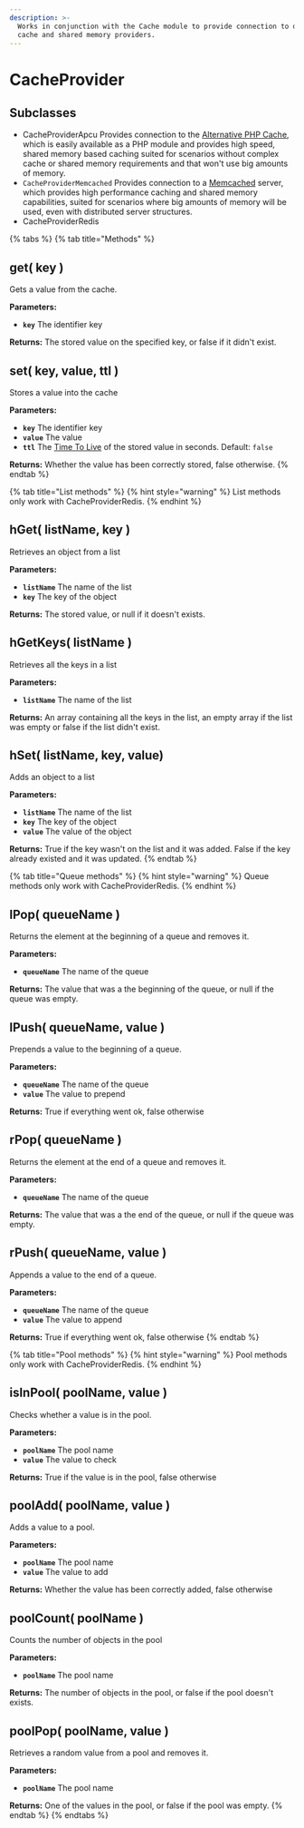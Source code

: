 ```yaml
---
description: >-
  Works in conjunction with the Cache module to provide connection to different
  cache and shared memory providers.
---
```


# CacheProvider

## **Subclasses**

* CacheProviderApcu Provides connection to the [Alternative PHP Cache](https://www.php.net/manual/en/book.apc.php), which is easily available as a PHP module and provides high speed, shared memory based caching suited for scenarios without complex cache or shared memory requirements and that won't use big amounts of memory.
* `CacheProviderMemcached` Provides connection to a [Memcached](https://www.memcached.org/) server, which provides high performance caching and shared memory capabilities, suited for scenarios where big amounts of memory will be used, even with distributed server structures.
* CacheProviderRedis

{% tabs %}
{% tab title="Methods" %}
## get\( key \) <a id="get"></a>

Gets a value from the cache.

**Parameters:**

* **`key`** The identifier key

**Returns:** The stored value on the specified key, or false if it didn't exist.

## set\( key, value, ttl \) <a id="set"></a>

Stores a value into the cache

**Parameters:**

* **`key`** The identifier key
* **`value`** The value
* **`ttl`** The [Time To Live](../../guide/cache-guide.md#time-to-live) of the stored value in seconds. Default: `false`

**Returns:** Whether the value has been correctly stored, false otherwise.
{% endtab %}

{% tab title="List methods" %}
{% hint style="warning" %}
List methods only work with CacheProviderRedis.
{% endhint %}

## hGet\( listName, key \) <a id="hget"></a>

Retrieves an object from a list

**Parameters:**

* **`listName`** The name of the list
* **`key`** The key of the object

**Returns:** The stored value, or null if it doesn't exists.

## hGetKeys\( listName \) <a id="hgetkeys"></a>

Retrieves all the keys in a list

**Parameters:**

* **`listName`** The name of the list

**Returns:** An array containing all the keys in the list, an empty array if the list was empty or false if the list didn't exist.

## hSet\( listName, key, value\) <a id="hset"></a>

Adds an object to a list

**Parameters:**

* **`listName`** The name of the list
* **`key`** The key of the object
* **`value`** The value of the object

**Returns:** True if the key wasn't on the list and it was added. False if the key already existed and it was updated.
{% endtab %}

{% tab title="Queue methods" %}
{% hint style="warning" %}
Queue methods only work with CacheProviderRedis.
{% endhint %}

## lPop\( queueName \) <a id="lpop"></a>

Returns the element at the beginning of a queue and removes it.

**Parameters:**

* **`queueName`** The name of the queue

**Returns:** The value that was a the beginning of the queue, or null if the queue was empty.

## lPush\( queueName, value \) <a id="lpush"></a>

Prepends a value to the beginning of a queue.

**Parameters:**

* **`queueName`** The name of the queue
* **`value`** The value to prepend

**Returns:** True if everything went ok, false otherwise

## rPop\( queueName \) <a id="rpop"></a>

Returns the element at the end of a queue and removes it.

**Parameters:**

* **`queueName`** The name of the queue

**Returns:** The value that was a the end of the queue, or null if the queue was empty.

## rPush\( queueName, value \) <a id="rpush"></a>

Appends a value to the end of a queue.

**Parameters:**

* **`queueName`** The name of the queue
* **`value`** The value to append

**Returns:** True if everything went ok, false otherwise
{% endtab %}

{% tab title="Pool methods" %}
{% hint style="warning" %}
Pool methods only work with CacheProviderRedis.
{% endhint %}

## isInPool\( poolName, value \) <a id="isinpool"></a>

Checks whether a value is in the pool.

**Parameters:**

* **`poolName`** The pool name
* **`value`** The value to check

**Returns:** True if the value is in the pool, false otherwise

## poolAdd\( poolName, value \) <a id="pooladd"></a>

Adds a value to a pool.

**Parameters:**

* **`poolName`** The pool name
* **`value`** The value to add

**Returns:** Whether the value has been correctly added, false otherwise

## poolCount\( poolName \) <a id="poolcount"></a>

Counts the number of objects in the pool

**Parameters:**

* **`poolName`** The pool name

**Returns:** The number of objects in the pool, or false if the pool doesn't exists.

## poolPop\( poolName, value \) <a id="poolpop"></a>

Retrieves a random value from a pool and removes it.

**Parameters:**

* **`poolName`** The pool name

**Returns:** One of the values in the pool, or false if the pool was empty.
{% endtab %}
{% endtabs %}

